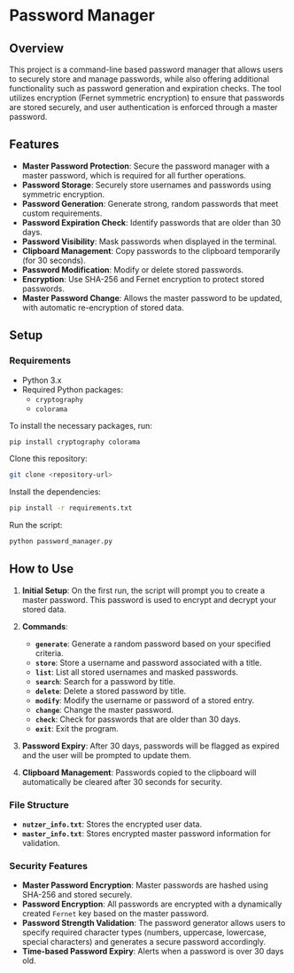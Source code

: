 # Password Manager

## **Overview**

This project is a command-line based password manager that allows users to securely store and manage passwords, while also offering additional functionality such as password generation and expiration checks. The tool utilizes encryption (Fernet symmetric encryption) to ensure that passwords are stored securely, and user authentication is enforced through a master password.

## **Features**

- **Master Password Protection**: Secure the password manager with a master password, which is required for all further operations.
- **Password Storage**: Securely store usernames and passwords using symmetric encryption.
- **Password Generation**: Generate strong, random passwords that meet custom requirements.
- **Password Expiration Check**: Identify passwords that are older than 30 days.
- **Password Visibility**: Mask passwords when displayed in the terminal.
- **Clipboard Management**: Copy passwords to the clipboard temporarily (for 30 seconds).
- **Password Modification**: Modify or delete stored passwords.
- **Encryption**: Use SHA-256 and Fernet encryption to protect stored passwords.
- **Master Password Change**: Allows the master password to be updated, with automatic re-encryption of stored data.

## **Setup**

### **Requirements**

- Python 3.x
- Required Python packages:
  - `cryptography`
  - `colorama`

To install the necessary packages, run:

```bash
pip install cryptography colorama
```

Clone this repository:

```bash
git clone <repository-url>
```
Install the dependencies:

```bash
pip install -r requirements.txt
```

Run the script:

```bash
python password_manager.py
```

## **How to Use**

1. **Initial Setup**: On the first run, the script will prompt you to create a master password. This password is used to encrypt and decrypt your stored data.

2. **Commands**:
   - **`generate`**: Generate a random password based on your specified criteria.
   - **`store`**: Store a username and password associated with a title.
   - **`list`**: List all stored usernames and masked passwords.
   - **`search`**: Search for a password by title.
   - **`delete`**: Delete a stored password by title.
   - **`modify`**: Modify the username or password of a stored entry.
   - **`change`**: Change the master password.
   - **`check`**: Check for passwords that are older than 30 days.
   - **`exit`**: Exit the program.

3. **Password Expiry**: After 30 days, passwords will be flagged as expired and the user will be prompted to update them.

4. **Clipboard Management**: Passwords copied to the clipboard will automatically be cleared after 30 seconds for security.

### **File Structure**

- **`nutzer_info.txt`**: Stores the encrypted user data.
- **`master_info.txt`**: Stores encrypted master password information for validation.

### **Security Features**

- **Master Password Encryption**: Master passwords are hashed using SHA-256 and stored securely.
- **Password Encryption**: All passwords are encrypted with a dynamically created `Fernet` key based on the master password.
- **Password Strength Validation**: The password generator allows users to specify required character types (numbers, uppercase, lowercase, special characters) and generates a secure password accordingly.
- **Time-based Password Expiry**: Alerts when a password is over 30 days old.
